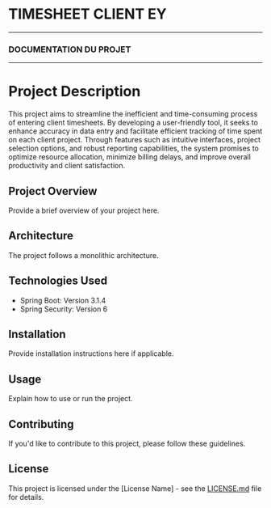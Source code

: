 # TIMESHEET CLIENT EY


---
### DOCUMENTATION DU PROJET

---
# Project Description


This project aims to streamline the inefficient and 
time-consuming process of entering client timesheets.
By developing a user-friendly tool, it seeks to enhance
accuracy in data entry and facilitate efficient tracking
of time spent on each client project. Through features
such as intuitive interfaces, project selection options,
and robust reporting capabilities, the system promises
to optimize resource allocation, minimize billing delays,
and improve overall productivity and client satisfaction.

## Project Overview

Provide a brief overview of your project here.

## Architecture

The project follows a monolithic architecture.

## Technologies Used

- Spring Boot: Version 3.1.4
- Spring Security: Version 6

## Installation

Provide installation instructions here if applicable.

## Usage

Explain how to use or run the project.

## Contributing

If you'd like to contribute to this project, please follow these guidelines.

## License

This project is licensed under the [License Name] - see the [LICENSE.md](LICENSE.md) file for details.
